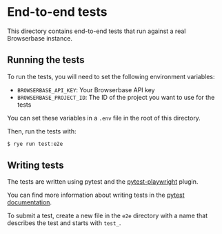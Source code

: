 # End-to-end tests

This directory contains end-to-end tests that run against a real Browserbase instance.

## Running the tests

To run the tests, you will need to set the following environment variables:

- `BROWSERBASE_API_KEY`: Your Browserbase API key
- `BROWSERBASE_PROJECT_ID`: The ID of the project you want to use for the tests

You can set these variables in a `.env` file in the root of this directory.

Then, run the tests with:

```sh
$ rye run test:e2e
```

## Writing tests

The tests are written using pytest and the [pytest-playwright](https://playwright.dev/python/docs/pytest) plugin.

You can find more information about writing tests in the [pytest documentation](https://docs.pytest.org/en/7.1.x/).

To submit a test, create a new file in the `e2e` directory with a name that describes the test and starts with `test_`.
